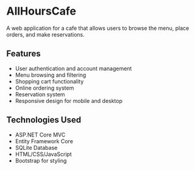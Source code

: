 # AllHoursCafe

A web application for a cafe that allows users to browse the menu, place orders, and make reservations.

## Features

- User authentication and account management
- Menu browsing and filtering
- Shopping cart functionality
- Online ordering system
- Reservation system
- Responsive design for mobile and desktop

## Technologies Used

- ASP.NET Core MVC
- Entity Framework Core
- SQLite Database
- HTML/CSS/JavaScript
- Bootstrap for styling
